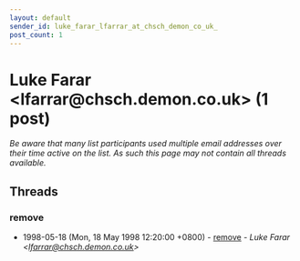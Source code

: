 ```yaml
---
layout: default
sender_id: luke_farar_lfarrar_at_chsch_demon_co_uk_
post_count: 1
---
```


# Luke Farar <lfarrar<span>@</span>chsch.demon.co.uk> (1 post)

_Be aware that many list participants used multiple email addresses over their time active on the list. As such this page may not contain all threads available._

## Threads

### remove
+ 1998-05-18 (Mon, 18 May 1998 12:20:00 +0800) - [remove](/archive/1998/05/b0940494841bac004368a05ab0ea88ac5936ea8c04aee4622781b14271aea006) - _Luke Farar \<lfarrar@chsch.demon.co.uk\>_

